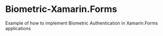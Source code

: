 # Biometric-Xamarin.Forms
Example of how to implement Biometric Authentication in Xamarin.Forms applications
